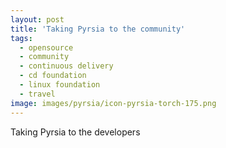```yaml
---
layout: post
title: 'Taking Pyrsia to the community'
tags:
  - opensource
  - community
  - continuous delivery
  - cd foundation
  - linux foundation
  - travel
image: images/pyrsia/icon-pyrsia-torch-175.png
---
```

Taking Pyrsia to the developers
